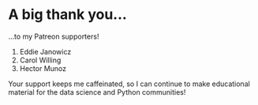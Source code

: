 # A big thank you...

...to my Patreon supporters!

1. Eddie Janowicz
1. Carol Willing
1. Hector Munoz

Your support keeps me caffeinated,
so I can continue to make educational material
for the data science and Python communities!
